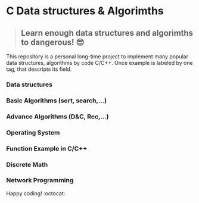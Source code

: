 # C Data structures & Algorimths
> ## Learn enough data structures and algorimths to dangerous! :sunglasses:
This repository is a personal long-time project to implement many popular data structures, algorithms by code C/C++. Once example is labeled by one tag, that descripts its field. 
### Data structures
### Basic Algorithms (sort, search,...)
### Advance Algorithms (D&C, Rec,...)
### Operating System
### Function Example in C/C++
### Discrete Math
### Network Programming

Happy coding! :octocat:
